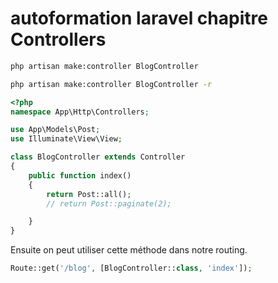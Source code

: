 # autoformation laravel chapitre Controllers

```bash
php artisan make:controller BlogController
```

```bash
php artisan make:controller BlogController -r
```

```php
<?php
namespace App\Http\Controllers;

use App\Models\Post;
use Illuminate\View\View;

class BlogController extends Controller
{
    public function index()
    {
        return Post::all();
        // return Post::paginate(2);

    }
}
```
Ensuite on peut utiliser cette méthode dans notre routing.

```php
Route::get('/blog', [BlogController::class, 'index']);

```

